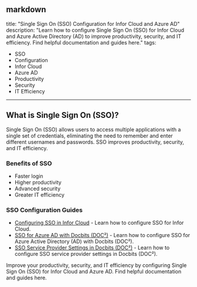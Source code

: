 markdown
---
title: "Single Sign On (SSO) Configuration for Infor Cloud and Azure AD"
description: "Learn how to configure Single Sign On (SSO) for Infor Cloud and Azure Active Directory (AD) to improve productivity, security, and IT efficiency. Find helpful documentation and guides here."
tags:
  - SSO
  - Configuration
  - Infor Cloud
  - Azure AD
  - Productivity
  - Security
  - IT Efficiency
---

## What is Single Sign On (SSO)?

Single Sign On (SSO) allows users to access multiple applications with a single set of credentials, eliminating the need to remember and enter different usernames and passwords. SSO improves productivity, security, and IT efficiency.

### Benefits of SSO

- Faster login
- Higher productivity
- Advanced security
- Greater IT efficiency

### SSO Configuration Guides

- [Configuring SSO in Infor Cloud](/docbits/doc2-with-infor/configuring-sso-in-cloud/) - Learn how to configure SSO for Infor Cloud.
- [SSO for Azure AD with Docbits (DOC²)](/docbits/sso/sso-for-azure-ad/) - Learn how to configure SSO for Azure Active Directory (AD) with Docbits (DOC²).
- [SSO Service Provider Settings in Docbits (DOC²)](/docbits/settings-sso-settings/) - Learn how to configure SSO service provider settings in Docbits (DOC²).

Improve your productivity, security, and IT efficiency by configuring Single Sign On (SSO) for Infor Cloud and Azure AD. Find helpful documentation and guides here.

